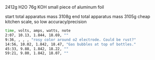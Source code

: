 2412g H2O
76g KOH
small piece of aluminum foil

start total apparatus mass 3108g
end total apparatus mass 3105g
cheap kitchen scale, so low accuracy/precision 

```bash
time, volts, amps, watts, note
2:07, 10.13, 1.844, 18.69, ""
9:36, , , , "rosy color around o2 electrode. Could be rust?"
14:56, 10.02, 1.842, 18.47, "Gas bubbles at top of bottles."
45:33, 9.88, 1.842, 18.22, ""
59:21, 9.80, 1.842, 18.07, ""
```